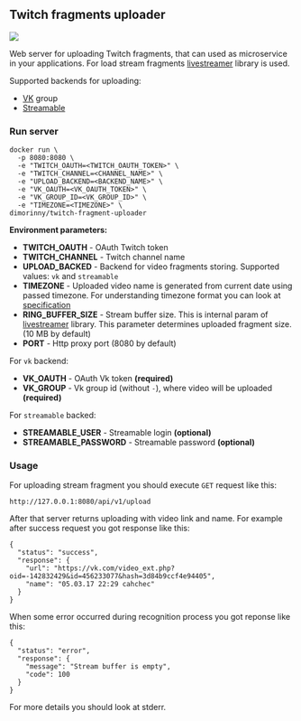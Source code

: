 ## Twitch fragments uploader

[![](https://images.microbadger.com/badges/image/dimorinny/twitch-fragment-uploader.svg)](https://microbadger.com/images/dimorinny/twitch-fragment-uploader "Get your own image badge on microbadger.com")

Web server for uploading Twitch fragments, that can used as microservice in your applications. For load stream fragments [livestreamer](https://github.com/chrippa/livestreamer) library is used.

Supported backends for uploading:

* [VK](https://vk.com) group
* [Streamable](https://streamable.com/)

### Run server

```
docker run \
  -p 8080:8080 \
  -e "TWITCH_OAUTH=<TWITCH_OAUTH_TOKEN>" \
  -e "TWITCH_CHANNEL=<CHANNEL_NAME>" \
  -e "UPLOAD_BACKEND=<BACKEND_NAME>" \
  -e "VK_OAUTH=<VK_OAUTH_TOKEN>" \
  -e "VK_GROUP_ID=<VK_GROUP_ID>" \
  -e "TIMEZONE=<TIMEZONE>" \
dimorinny/twitch-fragment-uploader
```

**Environment parameters:**

* **TWITCH\_OAUTH** - OAuth Twitch token
* **TWITCH\_CHANNEL** - Twitch channel name
* **UPLOAD\_BACKED** - Backend for video fragments storing. Supported values: `vk` and `streamable`
* **TIMEZONE** - Uploaded video name is generated from current date using passed timezone. For understanding timezone format you can look at [specification](https://en.wikipedia.org/wiki/List_of_tz_database_time_zones)
* **RING\_BUFFER\_SIZE** - Stream buffer size. This is internal param of [livestreamer](https://github.com/chrippa/livestreamer) library. This parameter determines uploaded fragment size. (10 MB by default)
* **PORT** - Http proxy port (8080 by default)

For `vk` backend:

* **VK\_OAUTH** - OAuth Vk token **(required)**
* **VK\_GROUP** - Vk group id (without `-`), where video will be uploaded **(required)**

For `streamable` backed:

* **STREAMABLE\_USER** - Streamable login **(optional)**
* **STREAMABLE\_PASSWORD** - Streamable password **(optional)**

### Usage

For uploading stream fragment you should execute `GET` request like this:

```
http://127.0.0.1:8080/api/v1/upload
```

After that server returns uploading with video link and name. For example after success request you got response like this:

```
{
  "status": "success",
  "response": {
    "url": "https://vk.com/video_ext.php?oid=-142832429&id=456233077&hash=3d84b9ccf4e94405",
    "name": "05.03.17 22:29 cahchec"
  }
}
```

When some error occurred during recognition process you got reponse like this:

```
{
  "status": "error",
  "response": {
    "message": "Stream buffer is empty",
    "code": 100
  }
}
```

For more details you should look at stderr.